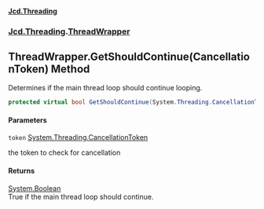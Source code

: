 #### [Jcd.Threading](index.md 'index')
### [Jcd.Threading](Jcd.Threading.md 'Jcd.Threading').[ThreadWrapper](ThreadWrapper.md 'Jcd.Threading.ThreadWrapper')

## ThreadWrapper.GetShouldContinue(CancellationToken) Method

Determines if the main thread loop should continue looping.

```csharp
protected virtual bool GetShouldContinue(System.Threading.CancellationToken token);
```
#### Parameters

<a name='Jcd.Threading.ThreadWrapper.GetShouldContinue(System.Threading.CancellationToken).token'></a>

`token` [System.Threading.CancellationToken](https://docs.microsoft.com/en-us/dotnet/api/System.Threading.CancellationToken 'System.Threading.CancellationToken')

the token to check for cancellation

#### Returns
[System.Boolean](https://docs.microsoft.com/en-us/dotnet/api/System.Boolean 'System.Boolean')  
True if the main thread loop should continue.
